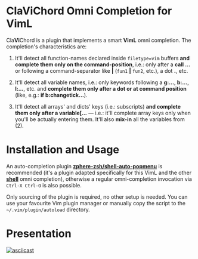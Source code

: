 # ClaViChord Omni Completion for VimL

Cla**Vi**Chord is a plugin that implements a smart **VimL** omni completion. The
completion's characteristics are:

1. It'll detect all function-names declared inside `filetype=vim` buffers **and
   complete them only on the command-position**, i.e.: only after a **call …**
   or following a command-separator like **|** (`fun1` **|** `fun2`, etc.),
   a dot **.**, etc.

2. It'll detect all variable names, i.e.: only keywords following a **g:…**,
   **b:…**, **l:…**, etc. and **complete them only after a dot or at command
   position** (like, e.g.: **if b:changetick…**).

3. It'll detect all arrays' and dicts' keys (i.e.: subscripts) **and complete
   them only after a variable[…** — i.e.: it'll complete array keys only when
   you'll be actually entering them. It'll also **mix-in** all the variables
   from (2).

# Installation and Usage

An auto-completion plugin
[**zphere-zsh/shell-auto-popmenu**](https://github.com/zphere-zsh/shell-auto-popmenu/)
is recommended (it's a plugin adapted specifically for this VimL and the other
[**shell**](https://github.com/zphere-zsh/shell-auto-popmenu/) omni completion),
otherwise a regular omni-completion invocation via `Ctrl-X Ctrl-O` is also
possible.

Only sourcing of the plugin is required, no other setup is needed. You can use
your favourite Vim plugin manager or manually copy the script to the
`~/.vim/plugin/autoload` directory.

# Presentation

[![asciicast](https://asciinema.org/a/352899.svg)](https://asciinema.org/a/352899)

<!-- vim:set ft=markdown tw=80 fo+=a1n autoindent: -->
